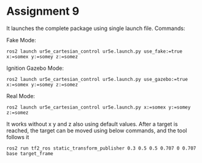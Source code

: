 # Assignment 9

It launches the complete package using single launch file. Commands:

Fake Mode:
```
ros2 launch ur5e_cartesian_control ur5e.launch.py use_fake:=true x:=somex y:=somey z:=somez
```

Ignition Gazebo Mode:
```
ros2 launch ur5e_cartesian_control ur5e.launch.py use_gazebo:=true x:=somex y:=somey z:=somez
```

Real Mode:
```
ros2 launch ur5e_cartesian_control ur5e.launch.py x:=somex y:=somey z:=somez
```



It works without x y and z also using default values. After a target is reached, the target can be moved using below commands, and the tool follows it

```
ros2 run tf2_ros static_transform_publisher 0.3 0.5 0.5 0.707 0 0.707 base target_frame
```